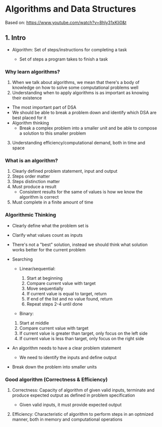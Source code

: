 # Algorithms and Data Structures

Based on: https://www.youtube.com/watch?v=8hly31xKli0&t

## 1. Intro

- Algorithm: Set of steps/instructions for completing a task

  - Set of steps a program takes to finish a task

### Why learn algorithms?

1. When we talk about algorithms, we mean that there's a body of knowledge on how to solve some computational problems well
2. Understanding when to apply algorithms is as important as knowing their existence

- The most important part of DSA
- We should be able to break a problem down and identify which DSA are best placed for it
- Algorithm thinking
  - Break a complex problem into a smaller unit and be able to compose a solution to this smaller problem

3. Understanding efficiency/computational demand, both in time and space

### What is an algorithm?

1. Clearly defined problem statement, input and output
2. Steps order matter
3. Steps distinction matter
4. Must produce a result
   - Consistent results for the same of values is how we know the algorithm is correct
5. Must complete in a finite amount of time

### Algorithmic Thinking

- Clearly define what the problem set is
- Clarify what values count as inputs
- There's not a "best" solution, instead we should think what solution works better for the current problem
- Searching

  - Linear/sequential:

    1. Start at beginning
    2. Compare current value with target
    3. Move sequentially
    4. If current value is equal to target, return
    5. If end of the list and no value found, return
    6. Repeat steps 2-4 until done

  - Binary:

  1. Start at middle
  2. Compare current value with target
  3. If current value is greater than target, only focus on the left side
  4. If current value is less than target, only focus on the right side

- An algorithm needs to have a clear problem statement

  - We need to identify the inputs and define output

- Break down the problem into smaller units

### Good algorithm (Correctness & Efficiency)

1. Correctness: Capacity of algorithm of given valid inputs, terminate and produce expected output as defined in problem specification

   - Given valid inputs, it must provide expected output

2. Efficiency: Characteristic of algorithm to perform steps in an optmized manner, both in memory and computational operations
